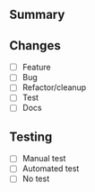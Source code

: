 ## Summary
<!-- Briefly describe what this PR does -->

## Changes
- [ ] Feature
- [ ] Bug
- [ ] Refactor/cleanup
- [ ] Test
- [ ] Docs

## Testing
- [ ] Manual test
- [ ] Automated test
- [ ] No test